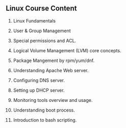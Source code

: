 Linux Course Content
----------------------

1. Linux Fundamentals

2. User & Group Management

3. Special permissions and ACL.

4. Logical Volume Management (LVM) core concepts.

5. Package Mangement by rpm/yum/dnf.

6. Understanding Apache Web server.

7. Configuring DNS server.

9. Setting up DHCP server.

10. Monitoring tools overview and usage.

11. Understanding boot process.

12. Introduction to bash scripting.
